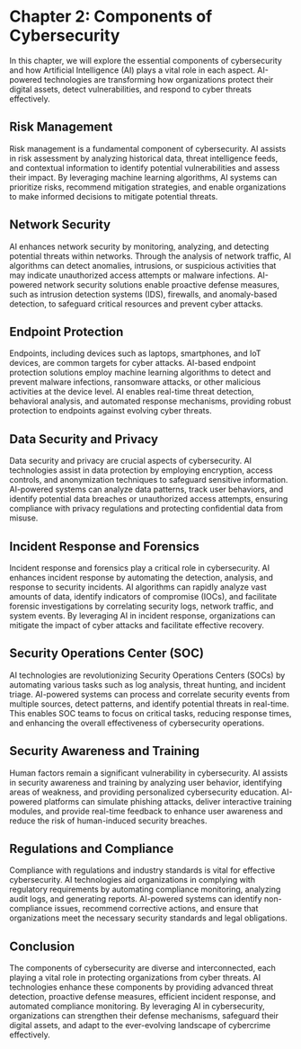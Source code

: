 Chapter 2: Components of Cybersecurity
======================================

In this chapter, we will explore the essential components of cybersecurity and how Artificial Intelligence (AI) plays a vital role in each aspect. AI-powered technologies are transforming how organizations protect their digital assets, detect vulnerabilities, and respond to cyber threats effectively.

Risk Management
---------------

Risk management is a fundamental component of cybersecurity. AI assists in risk assessment by analyzing historical data, threat intelligence feeds, and contextual information to identify potential vulnerabilities and assess their impact. By leveraging machine learning algorithms, AI systems can prioritize risks, recommend mitigation strategies, and enable organizations to make informed decisions to mitigate potential threats.

Network Security
----------------

AI enhances network security by monitoring, analyzing, and detecting potential threats within networks. Through the analysis of network traffic, AI algorithms can detect anomalies, intrusions, or suspicious activities that may indicate unauthorized access attempts or malware infections. AI-powered network security solutions enable proactive defense measures, such as intrusion detection systems (IDS), firewalls, and anomaly-based detection, to safeguard critical resources and prevent cyber attacks.

Endpoint Protection
-------------------

Endpoints, including devices such as laptops, smartphones, and IoT devices, are common targets for cyber attacks. AI-based endpoint protection solutions employ machine learning algorithms to detect and prevent malware infections, ransomware attacks, or other malicious activities at the device level. AI enables real-time threat detection, behavioral analysis, and automated response mechanisms, providing robust protection to endpoints against evolving cyber threats.

Data Security and Privacy
-------------------------

Data security and privacy are crucial aspects of cybersecurity. AI technologies assist in data protection by employing encryption, access controls, and anonymization techniques to safeguard sensitive information. AI-powered systems can analyze data patterns, track user behaviors, and identify potential data breaches or unauthorized access attempts, ensuring compliance with privacy regulations and protecting confidential data from misuse.

Incident Response and Forensics
-------------------------------

Incident response and forensics play a critical role in cybersecurity. AI enhances incident response by automating the detection, analysis, and response to security incidents. AI algorithms can rapidly analyze vast amounts of data, identify indicators of compromise (IOCs), and facilitate forensic investigations by correlating security logs, network traffic, and system events. By leveraging AI in incident response, organizations can mitigate the impact of cyber attacks and facilitate effective recovery.

Security Operations Center (SOC)
--------------------------------

AI technologies are revolutionizing Security Operations Centers (SOCs) by automating various tasks such as log analysis, threat hunting, and incident triage. AI-powered systems can process and correlate security events from multiple sources, detect patterns, and identify potential threats in real-time. This enables SOC teams to focus on critical tasks, reducing response times, and enhancing the overall effectiveness of cybersecurity operations.

Security Awareness and Training
-------------------------------

Human factors remain a significant vulnerability in cybersecurity. AI assists in security awareness and training by analyzing user behavior, identifying areas of weakness, and providing personalized cybersecurity education. AI-powered platforms can simulate phishing attacks, deliver interactive training modules, and provide real-time feedback to enhance user awareness and reduce the risk of human-induced security breaches.

Regulations and Compliance
--------------------------

Compliance with regulations and industry standards is vital for effective cybersecurity. AI technologies aid organizations in complying with regulatory requirements by automating compliance monitoring, analyzing audit logs, and generating reports. AI-powered systems can identify non-compliance issues, recommend corrective actions, and ensure that organizations meet the necessary security standards and legal obligations.

Conclusion
----------

The components of cybersecurity are diverse and interconnected, each playing a vital role in protecting organizations from cyber threats. AI technologies enhance these components by providing advanced threat detection, proactive defense measures, efficient incident response, and automated compliance monitoring. By leveraging AI in cybersecurity, organizations can strengthen their defense mechanisms, safeguard their digital assets, and adapt to the ever-evolving landscape of cybercrime effectively.

